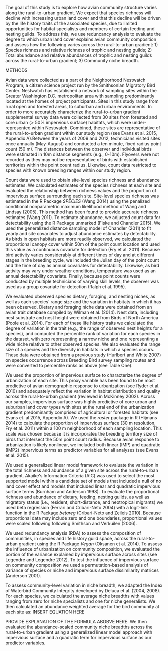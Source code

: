 The goal of this study is to explore how avian community structure varies along the rural-to-urban gradient. We expect that species richness will decline with increasing urban land cover and that this decline will be driven by the life history traits of the associated species, due to limited opportunities for habitat specialists and members of certain feeding and nesting guilds. To address this, we use reduncancy analysis to evaluate the degree to which urban land cover explains avian community composition and assess how the following varies across the rural-to-urban gradient: 1) Species richness and relative richness of trophic and nesting guilds; 2) Total abundance and relative abundances of trophic and nesting guilds across the rural-to-urban gradient; 3) Community niche breadth.

METHODS

Avian data were collected as a part of the Neighborhood Nestwatch Program, a citizen science project run by the Smithsonian Migratory Bird Center. Nestwatch has established a network of sampling sites within the Greater Washington D.C. metropolitan area with sampling predominantly located at the homes of project participants. Sites in this study range from rural open and forested areas, to suburban and urban environments. In order to more accurately characterize the rural-to-urban gradient supplemental survey data were collected from 30 sites from forested and core urban (> 50% impervious surface) habitats, which were under-represented within Nestwatch. Combined, these sites are representative of the rural-to-urban gradient within our study region (see Evans et al. 2015, Appendix A).Between the years of 2009 and 2012, technicians visited sites once annually (May-August) and conducted a ten minute, fixed radius point count (50 m). The distances between the observer and individual birds were estimated in 10m distance segments (e.g., 0-10m). Flyovers were not recorded as they may not be representative of birds with established territories within the point count radius. Likewise, count data restricted to species with known breeding ranges within our study region.

Count data were used to obtain site-level species richness and abundance estimates. We calculated estimates of the species richness at each site and evaluated the relationship between richness values and the proportion of impervious surface surrounding each site. Site-level species richness was estimated in the R Package _SPECIES_ (Wang 2014) using the penalized conditional nonparametric maximum likelihood method of Wang and Lindsay (2005). This method has been found to provide accurate richness estimates (Wang 2011). To estimate abundance, we adjusted count data for detectability using the R Package unmarked (Fiske and Chandler 2015). We used the generalized distance sampling model of Chandler (2011) to fit yearly and site covariates to adjust abundance estimates by detectability. As birds in open habitats are more readily observed, we calculated the proportional canopy cover within 50m of the point count location and used this value as a continuous covariate for detection (Fry et al. 2011). Because bird activity varies considerably at different times of day and at different stages in the breeding cycle, we included the Julian day of the point count and the time of day as annual covariates for detectability. Likewise, as bird activity may vary under weather conditions, temperature was used as an annual detectability covariate. Finally, because point counts were conducted by multiple technicians of varying skill levels, the observer was used as a group covariate for detection (Ralph et al. 1995).

We evaluated observed species dietary, foraging, and nesting niches, as well as each species’ range size and the variation in habitats in which it has been observed.  Dietary and foraging niche data were obtained from an avian trait database compiled by Wilman et al. (2014). Nest data, including nest substrate and nest height were obtained from Birds of North America (Poole et al. 2014). For each of these life history traits we calculated the degree of variation in the trait (e.g., the range of observed nest heights for a species), and computed the percentile rank of variation for each species in the dataset, with zero representing a narrow niche and one representing a wide niche relative to other observed species. We also evaluated the range size of a species and the diversity in habitats in which a species occurs. These data were obtained from a previous study (Hurlbert and White 2007) on species occurrence across Breeding Bird survey sampling routes and were converted to percentile ranks as above (see Table One).

We used the proportion of impervious surface to characterize the degree of urbanization of each site. This proxy variable has been found to be most predictive of avian demographic response to urbanization (see Ryder et al. 2010) and adequately reflect the variation in habitat distribution and quality across the rural-to-urban gradient (reviewed in McKinney 2002). Across our samples, impervious surface was highly predictive of core urban and suburban land cover types with sites at the rural end of the urbanization gradient predominantly comprised of agricultural or forested habitats (see Evans et. al 2015, Appendix A). We used the _raster_ package in R (Hijmans 2014) to calculate the proportion of impervious surface (30 m resolution, Fry et al. 2011) within a 100 m neighborhood of each sampling location. This scale was chosen because it is incorporates the breeding territory size of birds that intersect the 50m point count radius. Because avian response to urbanization is likely nonlinear, we included both linear (IMP) and quadratic (IMP2) impervious terms as predictor variables for all analyses (see Evans et al. 2015). 

We used a generalized linear model framework to evaluate the variation in the total richness and abundance of a given site across the rural-to-urban gradient. Akaike's Information Criteria (AIC) was used to select the most supported model within a candidate set of models that included a null of no land cover effect and models that included linear and quadratic impervious surface terms (Burnham and Anderson 1998). To evaluate the proportional richness and abundance of dietary, feeding, nesting guilds, as well as migratory status (i.e., resident, short-distance, and neotropical migrants) we used beta regression (Ferrari and Cribari-Neto 2004) with a logit-link function in the R Package _betareg_ (Cribari-Neto and Zeileis 2010). Because proportional data may include zero and one boundaries, proportional values were scaled following following Smithson and Verkuilen (2006).

We used redundancy analysis (RDA) to assess the composition of communities, in species and life history guild space, across the rural-to-urban gradient using the R Package _Vegan_ (Oksanen et al. 2014). To assess the influence of urbanization on community composition, we evaluated the portion of the variance explained by impervious surface across sites (see Legendre and Legendre 2012). To test the influence of impervious surface on community composition we used a permutation-based analysis of variance of species or niche and impervious surface dissimilarity matrices  (Anderson 2001).

To assess community-level variation in niche breadth, we adapted the Index of Waterbird Community Integrity developed by Deluca et al. (2004, 2008). For each species, we calculated the average niche breadths with values ranging from zero for niche specialists and one for niche generalists. We then calculated an abundance weighted average for the bird community at each site as: INSERT EQUATION HERE

PROVIDE EXPLANATION OF THE FORMULA ABOBVE HERE. We then evaluated the abundance-scaled community niche breadths across the rural-to-urban gradient using a generalized linear model approach with impervious surface and a quadratic term for impervious surface as our predictor variables. 




